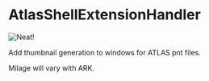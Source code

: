 # AtlasShellExtensionHandler
![Neat!](https://github.com/antihax/AtlasShellExtensionHandler/raw/master/demo.png "Yum!")

Add thumbnail generation to windows for ATLAS pnt files. 

Milage will vary with ARK.